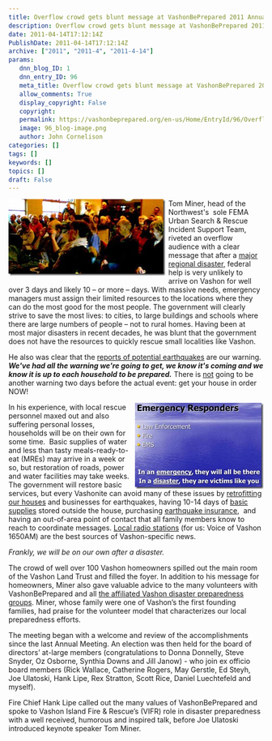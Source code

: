 ```yaml
---
title: Overflow crowd gets blunt message at VashonBePrepared 2011 Annual Meeting
description: Overflow crowd gets blunt message at VashonBePrepared 2011 Annual Meeting
date: 2011-04-14T17:12:14Z
PublishDate: 2011-04-14T17:12:14Z
archive: ["2011", "2011-4", "2011-4-14"]
params:
   dnn_blog_ID: 1
   dnn_entry_ID: 96
   meta_title: Overflow crowd gets blunt message at VashonBePrepared 2011 Annual Meeting
   allow_comments: True
   display_copyright: False
   copyright: 
   permalink: https://vashonbeprepared.org/en-us/Home/EntryId/96/Overflow-crowd-gets-blunt-message-at-VashonBePrepared-2011-Annual-Meeting
   image: 96_blog-image.png
   author: John Cornelison
categories: []
tags: []
keywords: []
topics: []
draft: False
---
```


<p><a href="/images/dnnBlog/1/96/Windows-Live-Writer-Tom-Miner-draws-sell-out-crowd-for-Vasho_6734-ff_0413011916e_2.jpg"><img style="background-image: none; border-right-width: 0px; margin: 0px 6px 6px 0px; padding-left: 0px; padding-right: 0px; display: inline; float: left; border-top-width: 0px; border-bottom-width: 0px; border-left-width: 0px; padding-top: 0px" title="ff_0413011916e" border="0" alt="ff_0413011916e" align="left" src="/images/dnnBlog/1/96/Windows-Live-Writer-Tom-Miner-draws-sell-out-crowd-for-Vasho_6734-ff_0413011916e_thumb.jpg" width="310" height="151" /></a>Tom Miner, head of the Northwest's&#160; sole FEMA Urban Search &amp; Rescue Incident Support Team, riveted an overflow audience with a clear message that after a <a href="http://en.wikipedia.org/wiki/Cascadia_subduction_zone" target="_blank">major regional disaster</a>, federal help is very unlikely to arrive on Vashon for well over 3 days and likely 10 – or more – days. With massive needs, emergency managers must assign their limited resources to the locations where they can do the most good for the most people. The government will clearly strive to save the most lives: to cities, to large buildings and schools where there are large numbers of people – not to rural homes. Having been at most major disasters in recent decades, he was blunt that the government does not have the resources to quickly rescue small localities like Vashon.</p>  <p>He also was clear that the <a href="http://pubs.usgs.gov/fs/2010/3023/" target="_blank">reports of potential earthquakes</a> are our warning. <strong><em>We've had all the warning we're going to get, we know it's coming and we know it is up to each household to be prepared.</em></strong> There is <u>not</u> going to be another warning two days before the actual event: get your house in order NOW!</p>  <p><a href="/images/dnnBlog/1/96/Windows-Live-Writer-Tom-Miner-draws-sell-out-crowd-for-Vasho_6734-EmergencyVsDisaster_2.jpg"><img style="background-image: none; border-right-width: 0px; padding-left: 0px; padding-right: 0px; display: inline; float: right; border-top-width: 0px; border-bottom-width: 0px; border-left-width: 0px; padding-top: 0px" title="EmergencyVsDisaster" border="0" alt="EmergencyVsDisaster" align="right" src="/images/dnnBlog/1/96/Windows-Live-Writer-Tom-Miner-draws-sell-out-crowd-for-Vasho_6734-EmergencyVsDisaster_thumb.jpg" width="254" height="170" /></a>In his experience, with local rescue personnel maxed out and also suffering personal losses, households will be on their own for some time.&#160; Basic supplies of water and less than tasty meals-ready-to-eat (MREs) may arrive in a week or so, but restoration of roads, power and water facilities may take weeks. The government will restore basic services, but every Vashonite can avoid many of these issues by <a href="http://www.seattle.gov/emergency/prepare/personal/home.htm#retrofit" target="_blank">retrofitting our houses</a> and businesses for earthquakes, having 10-14 days of <a href="http://www.vashonbeprepared.org/storydetail.cfm?id=18" target="_blank">basic supplies</a> stored outside the house, purchasing <a href="http://www.insurance.wa.gov/consumers/home/earthquake_insurance.shtml" target="_blank">earthquake insurance</a>,&#160; and having an out-of-area point of contact that all family members know to reach to coordinate messages. <a href="http://www.voiceofvashon.org/index.php?option=com_content&amp;task=view&amp;id=52&amp;Itemid=20" target="_blank">Local radio stations</a> (for us: Voice of Vashon 1650AM) are the best sources of Vashon-specific news.</p>  <p><em>Frankly, we will be on our own after a disaster.</em></p>  <p>The crowd of well over 100 Vashon homeowners spilled out the main room of the Vashon Land Trust and filled the foyer. In addition to his message for homeowners, Miner also gave valuable advice to the many volunteers with VashonBePrepared and all <a href="http://www.vashonbeprepared.org/pagen.cfm?name=contacts" target="_blank">the affiliated Vashon disaster preparedness groups</a>. Miner, whose family were one of Vashon’s the first founding families, had praise for the volunteer model that characterizes our local preparedness efforts. </p>  <p>The meeting began with a welcome and review of the accomplishments since the last Annual Meeting. An election was then held for the board of directors’ at-large members (congratulations to Donna Donnelly, Steve Snyder, Oz Osborne, Synthia Downs and Jill Janow) - who join ex officio board members (Rick Wallace, Catherine Rogers, May Gerstle, Ed Steyh, Joe Ulatoski, Hank Lipe, Rex Stratton, Scott Rice, Daniel Luechtefeld and myself).</p>  <p>Fire Chief Hank Lipe called out the many values of VashonBePrepared and spoke to Vashon Island Fire &amp; Rescue’s (VIFR) role in disaster preparedness with a well received, humorous and inspired talk, before Joe Ulatoski introduced keynote speaker Tom Miner.</p>
